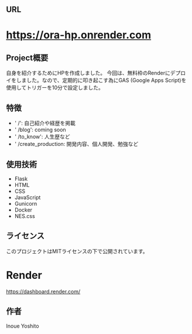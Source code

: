 ## URL
# https://ora-hp.onrender.com

## Project概要
自身を紹介するためにHPを作成しました。
今回は、無料枠のRenderにデプロイをしました。なので、定期的に叩き起こす為にGAS (Google Apps Script)を使用してトリガーを10分で設定しました。

## 特徴

- ' /': 自己紹介や経歴を掲載
- ' /blog': coming soon
- ' /to_know': 人生歴など
- ' /create_production: 開発内容、個人開発、勉強など

## 使用技術

- Flask
- HTML
- CSS
- JavaScript
- Gunicorn
- Docker
- NES.css

## ライセンス

このプロジェクトはMITライセンスの下で公開されています。

# Render
https://dashboard.render.com/

## 作者

Inoue Yoshito
